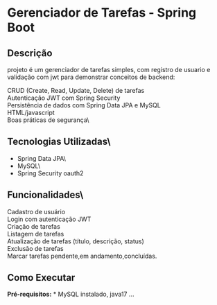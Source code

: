 # Gerenciador de Tarefas - Spring Boot

## Descrição

projeto é um gerenciador de tarefas simples, com registro de usuario e validação com jwt para demonstrar conceitos de backend:

CRUD (Create, Read, Update, Delete) de tarefas\
Autenticação JWT com Spring Security\
Persistência de dados com Spring Data JPA e MySQL\
HTML/javascript\
Boas práticas de segurança\

## Tecnologias Utilizadas\
- Spring Data JPA\
- MySQL\
- Spring Security oauth2


## Funcionalidades\
Cadastro de usuário\
Login com autenticação JWT\
Criação de tarefas\
Listagem de tarefas\
Atualização de tarefas (título, descrição, status)\
Exclusão de tarefas\
Marcar tarefas pendente,em andamento,concluídas.

## Como Executar

**Pré-requisitos:**
    * MySQL instalado, java17
...
